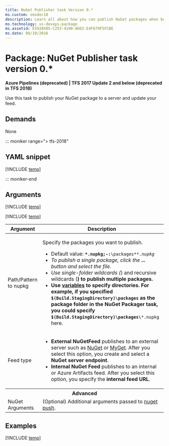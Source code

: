 ```yaml
---
title: NuGet Publisher task Version 0.*
ms.custom: seodec18
description: Learn all about how you can publish NuGet packages when building code in Azure Pipelines and Team Foundation Server
ms.technology: vs-devops-package
ms.assetid: E592A505-C253-4190-86D2-E4F679F5FCBE
ms.date: 08/10/2016
---
```


# Package: NuGet Publisher task version 0.*

**Azure Pipelines (deprecated) | TFS 2017 Update 2 and below (deprecated in TFS 2018)**

Use this task to publish your NuGet package to a server and update your feed.

## Demands

None

::: moniker range="> tfs-2018"

## YAML snippet

[!INCLUDE [temp](../../includes/yaml/NuGetPublisherV0.md)]

::: moniker-end

## Arguments

<table>
<thead>
<tr>
<th>Argument</th>
<th>Description</th>
</tr>
</thead>
<tr>
<td>Path/Pattern to nupkg</td>
<td>
<p>Specify the packages you want to publish.</p>
<ul>
<li>Default value: <code><strong>*.nupkg;-:</strong>\packages*<em>*.nupkg</code></li>
<li>To publish a single package, click the <strong>...</strong> button and select the file.</li>
<li>Use single-folder wildcards (<code></em></code>) and recursive wildcards (<code><strong></code>) to publish multiple packages.</li>
<li>Use <a href="../../../build/variables.md" data-raw-source="[variables](../../../build/variables.md)">variables</a> to specify directories. For example, if you specified <code>$(Build.StagingDirectory)\packages</code> as the <strong>package folder</strong> in the NuGet Packager task, you could specify <code>$(Build.StagingDirectory)\packages\</strong>*.nupkg</code> here.</li>
</ul>
<!-- https://github.com/Microsoft/vso-agent-tasks/blob/master/Tasks/NugetPublisher/task.json says you can specify multiple patterns separated by semicolons. That doesn't seem to work -->
</td>
</tr>
<tr>
<td>Feed type</td>
<td>
<ul>
<li><strong>External NuGetFeed</strong> publishes to an external server such as <a href="https://www.nuget.org/" data-raw-source="[NuGet](https://www.nuget.org/)">NuGet</a> or <a href="http://www.myget.org/" data-raw-source="[MyGet](https://www.myget.org/)">MyGet</a>. After you select this option, you create and select a <strong>NuGet server endpoint</strong>.
</li>
<li><strong>Internal NuGet Feed</strong> publishes to an internal or Azure Artifacts feed. After you select this option, you specify the <strong>internal feed URL</strong>.
</li>
</ul>
</td>
</tr>
<tr><th style="text-align: center" colspan="2">Advanced</th></tr>
<tr>
<td>NuGet Arguments</td>
<td>
(Optional) Additional arguments passed to <a href="https://docs.nuget.org/consume/command-line-reference#user-content-push-command" data-raw-source="[nuget push](https://docs.nuget.org/consume/command-line-reference#user-content-push-command)">nuget push</a>.
</td>
</tr>

[!INCLUDE [temp](../../includes/nuget-step-arguments.md)]

[!INCLUDE [temp](../../includes/control-options-arguments.md)]

</table>

## Examples

[!INCLUDE [temp](../../includes/nuget-create-step-examples.md)]

